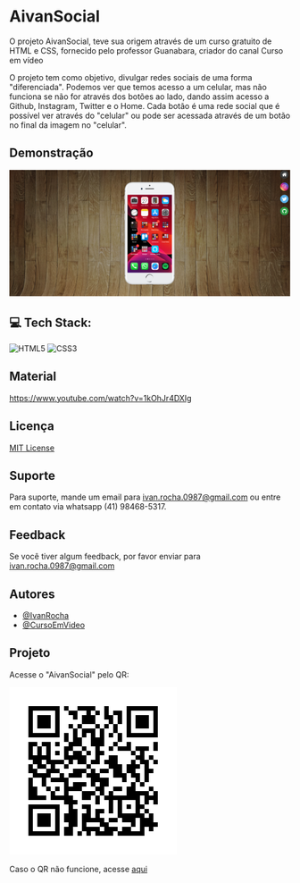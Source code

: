 # AivanSocial

O projeto AivanSocial, teve sua origem através de um curso gratuito de HTML e CSS, fornecido pelo professor Guanabara, criador do canal Curso em vídeo

O projeto tem como objetivo, divulgar redes sociais de uma forma "diferenciada". Podemos ver que temos acesso a um celular, mas não funciona se não for através dos botões ao lado, dando assim acesso a Github, Instagram, Twitter e o Home. Cada botão é uma rede social que é possível ver através do "celular" ou pode ser acessada através de um botão no final da imagem no "celular".

## Demonstração

![App Screenshot](./image/capa.png)


## 💻 Tech Stack:
 ![HTML5](https://img.shields.io/badge/html5-%23E34F26.svg?style=flat&logo=html5&logoColor=white) 
 ![CSS3](https://img.shields.io/badge/css3-%231572B6.svg?style=flat&logo=css3&logoColor=white) 

## Material

https://www.youtube.com/watch?v=1kOhJr4DXIg

## Licença

[MIT License](https://choosealicense.com/licenses/mit/)

## Suporte

Para suporte, mande um email para ivan.rocha.0987@gmail.com ou entre em contato via whatsapp (41) 98468-5317.

## Feedback

Se você tiver algum feedback, por favor enviar para ivan.rocha.0987@gmail.com

## Autores

- [@IvanRocha](https://www.github.com/ivanrocha10)
- [@CursoEmVideo](https://github.com/gustavoguanabara)

## Projeto

<p>
  Acesse o "AivanSocial" pelo QR:
</p>
  <img src="./image/qrcode.png/" alt="qrcode" class="capa">

Caso o QR não funcione, acesse <a href="https://ivanrocha10.github.io/AivanSocial/">aqui</a>
